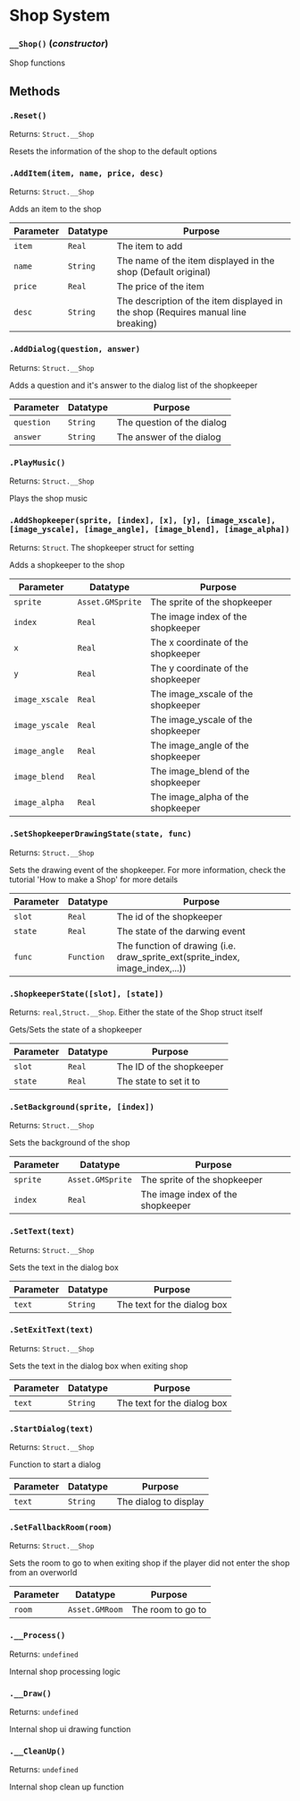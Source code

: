 # Shop System

### `__Shop()` (*constructor*)

Shop functions

**Methods**
---
### `.Reset()` 
Returns: `Struct.__Shop`

Resets the information of the shop to the default options

### `.AddItem(item, name, price, desc)` 
Returns: `Struct.__Shop`

Adds an item to the shop

| Parameter | Datatype  | Purpose |
|-----------|-----------|---------|
|`item` |`Real` |The item to add |
|`name` |`String` |The name of the item displayed in the shop (Default original) |
|`price` |`Real` |The price of the item |
|`desc` |`String` |The description of the item displayed in the shop (Requires manual line breaking) |

### `.AddDialog(question, answer)` 
Returns: `Struct.__Shop`

Adds a question and it's answer to the dialog list of the shopkeeper

| Parameter | Datatype  | Purpose |
|-----------|-----------|---------|
|`question` |`String` |The question of the dialog |
|`answer` |`String` |The answer of the dialog |

### `.PlayMusic()` 
Returns: `Struct.__Shop`

Plays the shop music

### `.AddShopkeeper(sprite, [index], [x], [y], [image_xscale], [image_yscale], [image_angle], [image_blend], [image_alpha])` 
Returns: `Struct`. The shopkeeper struct for setting

Adds a shopkeeper to the shop

| Parameter | Datatype  | Purpose |
|-----------|-----------|---------|
|`sprite` |`Asset.GMSprite` |The sprite of the shopkeeper |
|`index` |`Real` |The image index of the shopkeeper |
|`x` |`Real` |The x coordinate of the shopkeeper |
|`y` |`Real` |The y coordinate of the shopkeeper |
|`image_xscale` |`Real` |The image_xscale of the shopkeeper |
|`image_yscale` |`Real` |The image_yscale of the shopkeeper |
|`image_angle` |`Real` |The image_angle of the shopkeeper |
|`image_blend` |`Real` |The image_blend of the shopkeeper |
|`image_alpha` |`Real` |The image_alpha of the shopkeeper |

### `.SetShopkeeperDrawingState(state, func)` 
Returns: `Struct.__Shop`

Sets the drawing event of the shopkeeper. For more information, check the tutorial 'How to make a Shop' for more details

| Parameter | Datatype  | Purpose |
|-----------|-----------|---------|
|`slot` |`Real` |The id of the shopkeeper |
|`state` |`Real` |The state of the darwing event |
|`func` |`Function` |The function of drawing (i.e. draw_sprite_ext(sprite_index, image_index,...)) |

### `.ShopkeeperState([slot], [state])` 
Returns: `real,Struct.__Shop`. Either the state of the Shop struct itself

Gets/Sets the state of a shopkeeper

| Parameter | Datatype  | Purpose |
|-----------|-----------|---------|
|`slot` |`Real` |The ID of the shopkeeper |
|`state` |`Real` |The state to set it to |

### `.SetBackground(sprite, [index])` 
Returns: `Struct.__Shop`

Sets the background of the shop

| Parameter | Datatype  | Purpose |
|-----------|-----------|---------|
|`sprite` |`Asset.GMSprite` |The sprite of the shopkeeper |
|`index` |`Real` |The image index of the shopkeeper |

### `.SetText(text)` 
Returns: `Struct.__Shop`

Sets the text in the dialog box

| Parameter | Datatype  | Purpose |
|-----------|-----------|---------|
|`text` |`String` |The text for the dialog box |

### `.SetExitText(text)` 
Returns: `Struct.__Shop`

Sets the text in the dialog box when exiting shop

| Parameter | Datatype  | Purpose |
|-----------|-----------|---------|
|`text` |`String` |The text for the dialog box |

### `.StartDialog(text)` 
Returns: `Struct.__Shop`

Function to start a dialog

| Parameter | Datatype  | Purpose |
|-----------|-----------|---------|
|`text` |`String` |The dialog to display |

### `.SetFallbackRoom(room)` 
Returns: `Struct.__Shop`

Sets the room to go to when exiting shop if the player did not enter the shop from an overworld

| Parameter | Datatype  | Purpose |
|-----------|-----------|---------|
|`room` |`Asset.GMRoom` |The room to go to |

### `.__Process()` 
Returns: `undefined`

Internal shop processing logic

### `.__Draw()` 
Returns: `undefined`

Internal shop ui drawing function

### `.__CleanUp()` 
Returns: `undefined`

Internal shop clean up function

